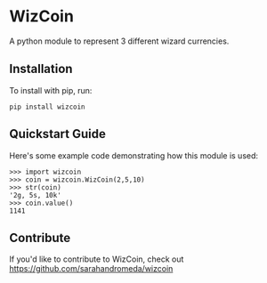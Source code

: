WizCoin
======

A python module to represent 3 different wizard currencies.

Installation
------------

To install with pip, run:

    pip install wizcoin

Quickstart Guide
----------------

Here's some example code demonstrating how this module is used:
    
    >>> import wizcoin
    >>> coin = wizcoin.WizCoin(2,5,10)
    >>> str(coin)
    '2g, 5s, 10k'
    >>> coin.value()
    1141

Contribute
----------

If you'd like to contribute to WizCoin, check out https://github.com/sarahandromeda/wizcoin
